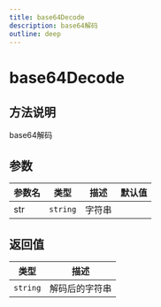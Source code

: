 ```yaml
---
title: base64Decode
description: base64解码
outline: deep
---
```


# base64Decode

## 方法说明

base64解码

## 参数

| 参数名 | 类型 | 描述 | 默认值 |
| --- | --- | --- | --- |
| str | `string` | 字符串 |  |

## 返回值

| 类型 | 描述 |
| --- | --- |
| `string` | 解码后的字符串 |
